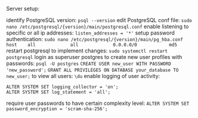 Server setup:

identify PostgreSQL version:
`psql --version`
edit PostgreSQL conf file:
`sudo nano /etc/postgresql/{version}/main/postgresql.conf`
enable listening to specific or all ip addresses:
`listen_addresses = '*'`
setup password authentication:
`sudo nano /etc/postgresql/{version}/main/pg_hba.conf`
`host    all             all             0.0.0.0/0            md5`
restart postgresql to implement changes:
`sudo systemctl restart postgresql`
login as superuser postgres to create new user profiles with passwords:
`psql -U postgres`
`CREATE USER new_user WITH PASSWORD 'new_password';`
`GRANT ALL PRIVILEGES ON DATABASE your_database TO new_user;`
to view all users:
`\du`
enable logging of user activity:
```
ALTER SYSTEM SET logging_collector = 'on';
ALTER SYSTEM SET log_statement = 'all';
```
require user passwords to have certain complexity level:
`ALTER SYSTEM SET password_encryption = 'scram-sha-256';`

